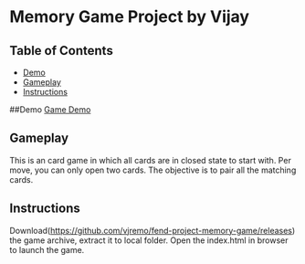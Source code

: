 # Memory Game Project by Vijay

## Table of Contents

* [Demo](#demo)
* [Gameplay](#gameplay)
* [Instructions](#instructions)

##Demo
[Game Demo](https://vjremo.github.io/fend-project-memory-game/)

## Gameplay

This is an card game in which all cards are in closed state to start with.
Per move, you can only open two cards.
The objective is to pair all the matching cards.


## Instructions

Download(https://github.com/vjremo/fend-project-memory-game/releases) the game archive, extract it to local folder. 
Open the index.html in browser to launch the game. 
